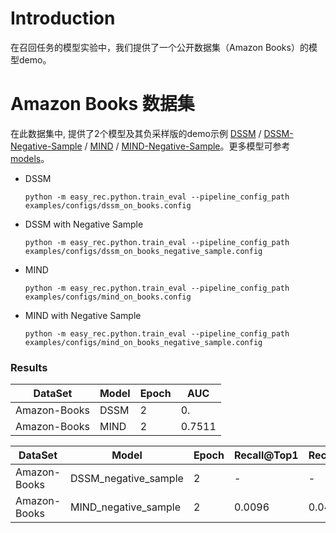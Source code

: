# Introduction

在召回任务的模型实验中，我们提供了一个公开数据集（Amazon Books）的模型demo。

# Amazon Books 数据集

在此数据集中, 提供了2个模型及其负采样版的demo示例 [DSSM](dssm.md) /  [DSSM-Negative-Sample](dssm_negative_sample.md) / [MIND](mind.md) / [MIND-Negative-Sample](mind_negative_sample.md)。更多模型可参考[models](../../docs/source/models/)。

- DSSM

  `python -m easy_rec.python.train_eval --pipeline_config_path examples/configs/dssm_on_books.config `

- DSSM with Negative Sample

  `python -m easy_rec.python.train_eval --pipeline_config_path examples/configs/dssm_on_books_negative_sample.config `

- MIND

  `python -m easy_rec.python.train_eval --pipeline_config_path examples/configs/mind_on_books.config `

- MIND with Negative Sample

  `python -m easy_rec.python.train_eval --pipeline_config_path examples/configs/mind_on_books_negative_sample.config `

### Results

| DataSet      | Model | Epoch | AUC    |
| ------------ | ----- | ----- | ------ |
| Amazon-Books | DSSM  | 2     | 0.     |
| Amazon-Books | MIND  | 2     | 0.7511 |

| DataSet      | Model                | Epoch | Recall@Top1 | Recall@Top10 | Recall@Top100 |
| ------------ | -------------------- | ----- | ----------- | ------------ | ------------- |
| Amazon-Books | DSSM_negative_sample | 2     | -           | -            | -             |
| Amazon-Books | MIND_negative_sample | 2     | 0.0096      | 0.0443       | 0.1994        |
